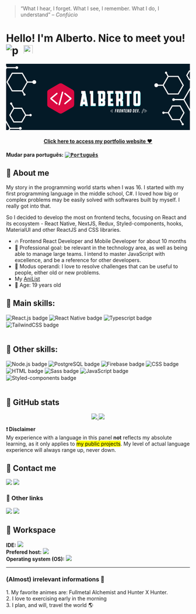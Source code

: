 > “What I hear, I forget. What I see, I remember. What I do, I understand” – *Confúcio*

# Hello! I'm Alberto. Nice to meet you! <img src="https://media.giphy.com/media/hvRJCLFzcasrR4ia7z/giphy.gif" width="25px" height="25px"> <img align="left" alt="pic" height="38" width="38" style="margin-right: 10px" src="https://c.tenor.com/JUPt0-Fm0AIAAAAi/baka-neko.gif?width=676&height=676">

[![banner](./banner.png)](https://github.com/allbertuu)

<h4 align="center"><a href ="https://www.albertodeveloper.com/">Click here to access my portfolio website ❤</a></h4>

#### Mudar para português: <kbd>[<img title="Português" alt="Português" src="../../blob/main/br.jpg" width="22">](../../blob/main/readme.pt.md)</kbd>

## 🔖 About me
My story in the programming world starts when I was 16. I started with my first programming language in the middle school, C#. I loved how big or complex problems may be easily solved with softwares built by myself. I really got into that.

So I decided to develop the most on frontend techs, focusing on React and its ecosystem - React Native, NextJS, Redux, Styled-components, hooks, MaterialUI and other ReactJS and CSS libraries. 

- 🔥 Frontend React Developer and Mobile Developer for about 10 months
- 🎯 Professional goal: be relevant in the technology area, as well as being able to manage large teams. I intend to master JavaScript with excellence, and be a reference for other developers.
- 🧩 Modus operandi: I love to resolve challenges that can be useful to people, either old or new problems. 
- My <a href="https://anilist.co/user/allbertuu/">AniList</a>
- 🎂 Age: 19 years old

## 🚀 Main skills:
<div>
  <img align="center" alt="React.js badge" src="https://img.shields.io/badge/React-20232A?style=for-the-badge&logo=react&logoColor=61DAFB">
  <img align="center" alt="React Native badge" src="https://img.shields.io/badge/React_Native-20232A?style=for-the-badge&logo=react&logoColor=61DAFB">
  <img align="center" alt="Typescript badge" src="https://img.shields.io/badge/TypeScript-007ACC?style=for-the-badge&logo=typescript&logoColor=white">
  <img align="center" alt="TailwindCSS badge" src="https://img.shields.io/badge/Tailwind_CSS-38B2AC?style=for-the-badge&logo=tailwind-css&logoColor=white">
</div>
<br>

## 🚀 Other skills:
<div>
  <img align="center" alt="Node.js badge" src="https://img.shields.io/badge/Node.js-43853D?style=for-the-badge&logo=node.js&logoColor=white">
  <img align="center" alt="PostgreSQL badge" src="https://img.shields.io/badge/PostgreSQL-316192?style=for-the-badge&logo=postgresql&logoColor=white">
  <img align="center" alt="Firebase badge" src="https://img.shields.io/badge/Firebase-FFF?style=for-the-badge&logo=Firebase">
  <img align="center" alt="CSS badge" src="https://img.shields.io/badge/CSS3-1572B6?style=for-the-badge&logo=css3&logoColor=white">
  <img align="center" alt="HTML badge" src="https://img.shields.io/badge/HTML5-E34F26?style=for-the-badge&logo=html5&logoColor=white">
  <img align="center" alt="Sass badge" src="https://img.shields.io/badge/Sass-CC6699?style=for-the-badge&logo=sass&logoColor=white">
  <img align="center" alt="JavaScript badge" src="https://img.shields.io/badge/JavaScript-F7DF1E?style=for-the-badge&logo=javascript&logoColor=black">
  <img align="center" alt="Styled-components badge" src="https://img.shields.io/badge/styled--components-DB7093?style=for-the-badge&logo=styled-components&logoColor=white">
</div>
<br>

## 🔄 GitHub stats
<div align="center">
  <a href="https://github.com/allbertuu">
   <img height="140em" src="https://github-readme-stats.vercel.app/api?username=allbertuu&show_icons=true&theme=nord&include_all_commits=true&count_private=true"/>
   <img height="140em" src="https://github-readme-stats.vercel.app/api/top-langs/?username=allbertuu&layout=compact&langs_count=7&theme=nord"/> 
  </a>
</div>
  
**❗ Disclaimer**  
My experience with a language in this panel <strong>not</strong> reflects my absolute learning, as it only applies to <mark>my public projects</mark>.
My level of actual language experience will always range up, never down.

  ## 📧 Contact me
  <div>
   <a href ="mailto:albertovinicius3@gmail.com"><img src="https://img.shields.io/badge/Gmail-D14836?style=for-the-badge&logo=gmail&logoColor=white" target="_blank"></a>
   <a href="https://www.linkedin.com/in/albertov-albuquerque/" target="_blank"><img src="https://img.shields.io/badge/-LinkedIn-%230077B5?style=for-the-badge&logo=linkedin&logoColor=white" target="_blank"></a> 
  </div>

  ### 🍪 Other links
   <a href="https://instagram.com/albert.vny" target="_blank"><img src="https://img.shields.io/badge/-Instagram-%23E4405F?style=for-the-badge&logo=instagram&logoColor=white" target="_blank"></a>
   <a href="https://open.spotify.com/user/f59bk8mb2ucak8liirg2oqx0p?si=EVsOUON7S-SzOVMnFhvtpA&utm_source=whatsapp&dl_branch=1"><img src="https://img.shields.io/badge/Spotify-1ED760?&style=for-the-badge&logo=spotify&logoColor=white" target="_blank"></a>
 
  ## 💠 Workspace

  **IDE:**
  <img src="https://img.shields.io/badge/VISUAL%20STUDIO%20CODE-%230077B5?style=for-the-badge&logo=visualstudiocode&logoColor=white">  
  **Prefered host:**
  <img src="https://img.shields.io/badge/Vercel-000000?style=for-the-badge&logo=vercel&logoColor=white">  
  **Operating system (OS):**
  <img src="https://img.shields.io/badge/Windows-0078D6?style=for-the-badge&logo=windows&logoColor=white">  

<hr />
  
<h3>(Almost) irrelevant informations 🌟</h3>
  1. My favorite animes are: Fullmetal Alchemist and Hunter X Hunter.<br>
  2. I love to exercising early in the morning<br>
  3. I plan, and will, travel the world 🌎<br>
